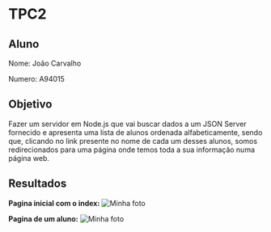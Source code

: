 # TPC2

## Aluno

Nome: João Carvalho

Numero: A94015

## Objetivo

Fazer um servidor em Node.js que vai buscar dados a um JSON Server fornecido e apresenta uma lista de alunos ordenada alfabeticamente, sendo que, clicando no link  presente no nome de cada um desses alunos, somos redirecionados para uma página onde temos toda a sua informação numa página web.

## Resultados

**Pagina inicial com o index:** ![Minha foto](resultado_TPC2_1.png)

**Pagina de um aluno:** ![Minha foto](resultado_TPC2_2.png)
